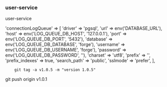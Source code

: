 ### user-service
user-service





 'connectionLogQueue' => [
            'driver' => 'pgsql',
            'url' => env('DATABASE_URL'),
            'host' => env('LOG_QUEUE_DB_HOST', '127.0.0.1'),
            'port' => env('LOG_QUEUE_DB_PORT', '5432'),
            'database' => env('LOG_QUEUE_DB_DATABASE', 'forge'),
            'username' => env('LOG_QUEUE_DB_USERNAME', 'forge'),
            'password' => env('LOG_QUEUE_DB_PASSWORD', ''),
            'charset' => 'utf8',
            'prefix' => '',
            'prefix_indexes' => true,
            'search_path' => 'public',
            'sslmode' => 'prefer',
        ],
        

        git tag -a v1.0.5 -m "version 1.0.5"
git push origin v1.0.1